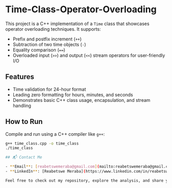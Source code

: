 # Time-Class-Operator-Overloading

This project is a C++ implementation of a `Time` class that showcases operator overloading techniques. It supports:
- Prefix and postfix increment (`++`)
- Subtraction of two time objects (`-`)
- Equality comparison (`==`)
- Overloaded input (`>>`) and output (`<<`) stream operators for user-friendly I/O

## Features

- Time validation for 24-hour format
- Leading zero formatting for hours, minutes, and seconds
- Demonstrates basic C++ class usage, encapsulation, and stream handling

## How to Run

Compile and run using a C++ compiler like `g++`:

```bash
g++ time_class.cpp -o time_class
./time_class

## 📬 Contact Me

- **Email**: [reabetswemeraba@gmail.com](mailto:reabetswemeraba@gmail.com)  
- **LinkedIn**: [Reabetswe Meraba](https://www.linkedin.com/in/reabetswe-meraba-155958228?utm_source=share&utm_campaign=share_via&utm_content=profile&utm_medium=android_app)  

Feel free to check out my repository, explore the analysis, and share your thoughts!

